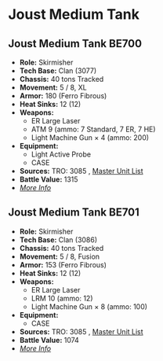 # Joust Medium Tank 

## Joust Medium Tank BE700 

- **Role:** Skirmisher 
- **Tech Base:** Clan (3077) 
- **Chassis:** 40 tons Tracked 
- **Movement:** 5 / 8, XL 
- **Armor:** 180 (Ferro Fibrous) 
- **Heat Sinks:** 12 (12) 
- **Weapons:** 
  - ER Large Laser 
  - ATM 9 (ammo: 7 Standard, 7 ER, 7 HE) 
  - Light Machine Gun × 4 (ammo: 200) 
- **Equipment:** 
  - Light Active Probe 
  - CASE 
- **Sources:** TRO: 3085 , [Master Unit List](http://masterunitlist.info/Unit/Details/1711) 
- **Battle Value:** 1315 
- [*More Info*](joust_medium_tank/joust_medium_tank_be700.md) 

## Joust Medium Tank BE701 

- **Role:** Skirmisher 
- **Tech Base:** Clan (3086) 
- **Chassis:** 40 tons Tracked 
- **Movement:** 5 / 8, Fusion 
- **Armor:** 153 (Ferro Fibrous) 
- **Heat Sinks:** 12 (12) 
- **Weapons:** 
  - ER Large Laser 
  - LRM 10 (ammo: 12) 
  - Light Machine Gun × 8 (ammo: 100) 
- **Equipment:** 
  - CASE 
- **Sources:** TRO: 3085 , [Master Unit List](http://masterunitlist.info/Unit/Details/1712) 
- **Battle Value:** 1074 
- [*More Info*](joust_medium_tank/joust_medium_tank_be701.md) 

